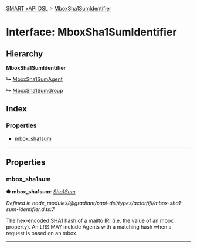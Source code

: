 [SMART xAPI DSL](../README.md) > [MboxSha1SumIdentifier](../interfaces/mboxsha1sumidentifier.md)

# Interface: MboxSha1SumIdentifier

## Hierarchy

**MboxSha1SumIdentifier**

↳  [MboxSha1SumAgent](mboxsha1sumagent.md)

↳  [MboxSha1SumGroup](mboxsha1sumgroup.md)

## Index

### Properties

* [mbox_sha1sum](mboxsha1sumidentifier.md#mbox_sha1sum)

---

## Properties

<a id="mbox_sha1sum"></a>

###  mbox_sha1sum

**● mbox_sha1sum**: *[Sha1Sum](../#sha1sum)*

*Defined in node_modules/@gradiant/xapi-dsl/types/actor/ifi/mbox-sha1-sum-identifier.d.ts:7*

The hex-encoded SHA1 hash of a mailto IRI (i.e. the value of an mbox property). An LRS MAY include Agents with a matching hash when a request is based on an mbox.

___

